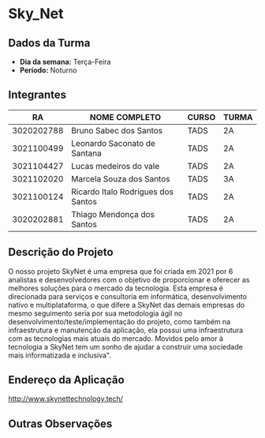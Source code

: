 # Sky_Net

## Dados da Turma
* **Dia da semana:** Terça-Feira
* **Período:** Noturno

## Integrantes
| RA         | NOME COMPLETO                        | CURSO | TURMA |
|------------|--------------------------------------|-------|-------|
| 3020202788 | Bruno Sabec dos Santos               | TADS  | 2A    |
| 3021100499 | Leonardo Saconato de Santana         | TADS  | 2A    |
| 3021104427 | Lucas medeiros do vale               | TADS  | 2A    |
| 3021102020 | Marcela Souza dos Santos             | TADS  | 3A    |
| 3021100124 | Ricardo Italo Rodrigues dos Santos   | TADS  | 2A    |
| 3020202881 | Thiago Mendonça dos Santos           | TADS  | 2A    |



## Descrição do Projeto

O nosso projeto SkyNet é uma empresa que foi criada em 2021 por 6 analistas e desenvolvedores com o objetivo de proporcionar e oferecer as melhores soluções para o mercado da tecnologia. Esta empresa é direcionada para serviços e consultoria em informática, desenvolvimento nativo e multiplataforma, o que difere a SkyNet das demais empresas do mesmo seguimento seria por sua metodologia ágil no desenvolvimento/teste/implementação do projeto, como também na infraestrutura e manutenção da aplicação, ela possui uma infraestrutura com as tecnologias mais atuais do mercado. Movidos pelo amor à tecnologia a SkyNet tem um sonho de ajudar a construir uma sociedade mais informatizada e inclusiva".

## Endereço da Aplicação

http://www.skynettechnology.tech/

## Outras Observações 


